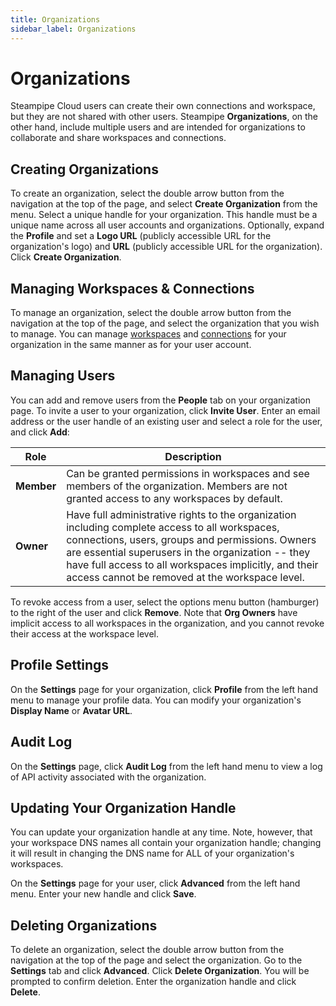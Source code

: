 ```yaml
---
title: Organizations
sidebar_label: Organizations
---
```


# Organizations
 
Steampipe Cloud users can create their own connections and workspace, but they are not shared with other users.  Steampipe **Organizations**, on the other hand, include multiple users and are intended for organizations to collaborate and share workspaces and connections.


## Creating Organizations
To create an organization, select the double arrow button from the navigation at the top of the page, and select **Create Organization** from the menu.  Select a unique handle for your organization.  This handle must be a unique name across all user accounts and organizations.  Optionally, expand the **Profile** and set a **Logo URL** (publicly accessible URL for the organization's logo) and **URL** (publicly accessible URL for the organization). Click **Create Organization**.

## Managing Workspaces & Connections
To manage an organization, select the double arrow button from the navigation at the top of the page, and select the organization that you wish to manage.  You can manage [workspaces](cloud/workspaces) and [connections](cloud/connections) for your organization in the same manner as for your user account.

## Managing Users
You can add and remove users from the **People** tab on your organization page.  To invite a user to your organization, click **Invite User**.  Enter an email address or the user handle of an existing user and select a role for the user, and click **Add**:


| Role | Description
|-|-
| **Member** | Can be granted permissions in workspaces and see members of the organization.  Members are not granted access to any workspaces by default.
| **Owner**  | Have full administrative rights to the organization including complete access to all workspaces, connections, users, groups and permissions.  Owners are essential superusers in the organization -- they have full access to all workspaces implicitly, and their access cannot be removed at the workspace level.

To revoke access from a user, select the options menu button (hamburger) to the right of the user and click **Remove**.  Note that **Org Owners** have implicit access to all workspaces in the organization, and you cannot revoke their access at the workspace level.


## Profile Settings
On the **Settings** page for your organization, click **Profile** from the left hand menu to manage your profile data.  You can modify your organization's **Display Name** or **Avatar URL**.


## Audit Log
On the **Settings** page, click **Audit Log** from the left hand menu to view a log of API activity associated with the organization.


## Updating Your Organization Handle
You can update your organization handle at any time.  Note, however, that your workspace DNS names all contain your organization handle;  changing it will result in changing the DNS name for ALL of your organization's workspaces.

On the **Settings** page for your user, click **Advanced** from the left hand menu.  Enter your new handle and click **Save**.


## Deleting Organizations
To delete an organization, select the double arrow button from the navigation at the top of the page and select the organization.  Go to the **Settings** tab and click **Advanced**.  Click **Delete Organization**.  You will be prompted to confirm deletion.  Enter the organization handle and click **Delete**.

